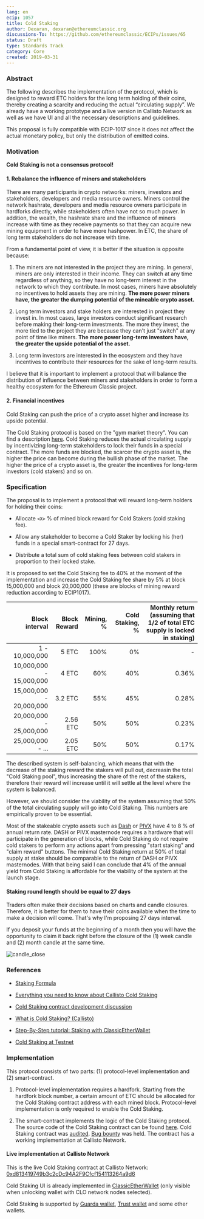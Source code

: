 ```yaml
---
lang: en
ecip: 1057
title: Cold Staking
author: Dexaran, dexaran@ethereumclassic.org
discussions-To: https://github.com/ethereumclassic/ECIPs/issues/65
status: Draft
type: Standards Track
category: Core
created: 2019-03-31
---
```


### Abstract

The following describes the implementation of the protocol, which is designed to reward ETC holders for the long term holding of their coins, thereby creating a scarcity and reducing the actual “circulating supply”. We already have a working prototype and a live version in Callisto Network as well as we have UI and all the necessary descriptions and guidelines.

This proposal is fully compatible with ECIP-1017 since it does not affect the actual monetary policy, but only the distribution of emitted coins. 

### Motivation

**Cold Staking is not a consensus protocol!**

#### 1. Rebalance the influence of miners and stakeholders

There are many participants in crypto networks: miners, investors and stakeholders, developers and media resource owners. Miners control the network hashrate, developers and media resource owners participate in hardforks directly, while stakeholders often have not so much power. In addition, the wealth, the hashrate share and the influence of miners increase with time as they receive payments so that they can acquire new mining equipment in order to have more hashpower. In ETC, the share of long term stakeholders do not increase with time.

From a fundamental point of view, it is better if the situation is opposite because:

1. The miners are not interested in the project they are mining. In general, miners are only interested in their income. They can switch at any time regardless of anything, so they have no long-term interest in the network to which they contribute. In most cases, miners have absolutely no incentives to hold assets they are mining. **The more power miners have, the greater the dumping potential of the mineable crypto asset.**

2. Long term investors and stake holders are interested in project they invest in. In most cases, large investors conduct significant research before making their long-term investments. The more they invest, the more tied to the project they are because they can't just "switch" at any point of time like miners. **The more power long-term investors have, the greater the upside potential of the asset.**

3. Long term investors are interested in the ecosystem and they have incentives to contribute their resources for the sake of long-term results.

I believe that it is important to implement a protocol that will balance the distribution of influence between miners and stakeholders in order to form a healthy ecosystem for the Ethereum Classic project.

#### 2. Financial incentives

Cold Staking can push the price of a crypto asset higher and increase its upside potential.

The Cold Staking protocol is based on the "gym market theory". You can find a description [here](https://docs.google.com/document/d/1LpRHzW7gGV1JfiXUQOmW-UEVF9TCNNWrYiItDuLgiGA/edit). Cold Staking reduces the actual circulating supply by incentivizing long-term stakeholders to lock their funds in a special contract. The more funds are blocked, the scarcer the crypto asset is, the higher the price can become during the bullish phase of the market. The higher the price of a crypto asset is, the greater the incentives for long-term investors (cold stakers) and so on.

### Specification

The proposal is to implement a protocol that will reward long-term holders for holding their coins:

- Allocate `<X>` % of mined block reward for Cold Stakers (cold staking fee).

- Allow any stakeholder to become a Cold Staker by locking his (her) funds in a special smart-contract for 27 days.

- Distribute a total sum of cold staking fees between cold stakers in proportion to their locked stake.

It is proposed to set the Cold Staking fee to 40% at the moment of the implementation and increase the Cold Staking fee share by 5% at block 15,000,000 and block 20,000,000 (these are blocks of mining reward reduction according to ECIP1017).

| Block interval | Block Reward | Mining, % | Cold Staking, % | Monthly return (assuming that 1/2 of total ETC supply is locked in staking) |
| ---: | ---: | ---: | ---: | ---: |
| 1 - 10,000,000 | 5 ETC | 100% | 0% | - |
| 10,000,000 - 15,000,000 | 4 ETC | 60% | 40% | 0.36% |
| 15,000,000 - 20,000,000 | 3.2 ETC | 55% | 45% | 0.28% |
| 20,000,000 - 25,000,000 | 2.56 ETC | 50% | 50% | 0.23% |
| 25,000,000 - ... | 2.05 ETC | 50% | 50% | 0.17% |

The described system is self-balancing, which means that with the decrease of the staking reward the stakers will pull out, decreasin the total "Cold Staking pool", thus increasing the share of the rest of the stakers, therefore their reward will increase until it will settle at the level where the system is balanced.

However, we should consider the viability of the system assuming that 50% of the total circulating supply will go into Cold Staking. This numbers are empirically proven to be essential.

Most of the stakeable crypto assets such as [Dash](https://stakingrewards.com/asset/dash) or [PIVX](https://stakingrewards.com/asset/pivx) have 4 to 8 % of annual return rate. DASH or PIVX masternode requires a hardware that will participate in the generation of blocks, while Cold Staking do not require cold stakers to perform any actions apart from pressing "start staking" and "claim reward" buttons. The minimal Cold Staking return at 50% of total supply at stake should be comparable to the return of DASH or PIVX masternodes. With that being said I can conclude that 4% of the annual yield from Cold Staking is affordable for the viability of the system at the launch stage.

#### Staking round length should be equal to 27 days

Traders often make their decisions based on charts and candle closures. Therefore, it is better for them to have their coins available when the time to make a decision will come. That's why I'm proposing 27 days interval. 

If you deposit your funds at the beginning of a month then you will have the opportunity to claim it back right before the closure of the (1) week candle and (2) month candle at the same time.

![candle_close](https://user-images.githubusercontent.com/26142412/46502950-7ae0a080-c83a-11e8-8d21-60f9e9a95391.png)

### References

- [Staking Formula](https://docs.google.com/document/d/1uckDVbgAj6N6Nx6Sm8-CnL_kRJTT8MZRQfVEkT01ltM/edit)

- [Everything you need to know about Callisto Cold Staking](https://www.reddit.com/r/CallistoCrypto/comments/9qe5bm/everything_you_need_to_know_about_cold_staking/)

- [Cold Staking contract development discussion](https://github.com/EthereumCommonwealth/Roadmap/issues/51)

- [What is Cold Staking? (Callisto)](https://callisto.network/cold-staking/)

- [Step-By-Step tutorial: Staking with ClassicEtherWallet](https://callisto.network/ru/blog/post/cold-staking-a-step-by-step-tutorial/)

- [Cold Staking at Testnet](https://callisto.network/blog/post/callisto-cold-staking-testnet-implementation)

### Implementation

This protocol consists of two parts: (1) protocol-level implementation and (2) smart-contract.

1. Protocol-level implementation requires a hardfork. Starting from the hardfork block number, a certain amount of ETC should be allocated for the Cold Staking contract address with each mined block. Protocol-level implementation is only required to enable the Cold Staking.

2. The smart-contract implements the logic of the Cold Staking protocol. The source code of the Cold Staking contract can be found [here](https://github.com/EthereumCommonwealth/Cold-staking). Cold Staking contract was [audited](https://github.com/EthereumCommonwealth/Auditing/issues/77). [Bug bounty](https://github.com/EthereumCommonwealth/Roadmap/issues/52) was held. The contract has a working implementation at Callisto Network.

#### Live implementation at Callisto Network

This is the live Cold Staking contract at Callisto Network: [0xd813419749b3c2cDc94A2F9Cfcf154113264a9d6](https://explorer2.callisto.network/addr/0xd813419749b3c2cDc94A2F9Cfcf154113264a9d6)

Cold Staking UI is already implemented in [ClassicEtherWallet](http://classicetherwallet.com) (only visible when unlocking wallet with CLO network nodes selected).

Cold Staking is supported by [Guarda wallet](https://www.reddit.com/r/CallistoCrypto/comments/9z2tmt/callisto_cold_staking_is_now_active_on_guarda/), [Trust wallet](https://trustwallet.com/assets/callisto) and some other wallets.

